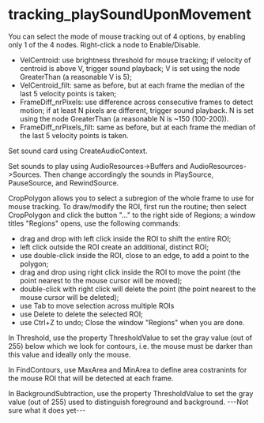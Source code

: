 # tracking_playSoundUponMovement


You can select the mode of mouse tracking out of 4 options, by enabling only 1 of the 4 nodes. Right-click a node to Enable/Disable.
- VelCentroid: use brightness threshold for mouse tracking; if velocity of centroid is above V, trigger sound playback; V is set using the node GreaterThan (a reasonable V is 5);
- VelCentroid_filt: same as before, but at each frame the median of the last 5 velocity points is taken;
- FrameDiff_nrPixels: use difference across consecutive frames to detect motion; if at least N pixels are different, trigger sound playback. N is set using the node GreaterThan (a reasonable N is ~150 (100-200)).
- FrameDiff_nrPixels_filt: same as before, but at each frame the median of the last 5 velocity points is taken.


Set sound card using CreateAudioContext.

Set sounds to play using AudioResources->Buffers and AudioResources->Sources.
Then change accordingly the sounds in PlaySource, PauseSource, and RewindSource.

CropPolygon allows you to select a subregion of the whole frame to use for mouse tracking.
To draw/modify the ROI, first run the routine; then select CropPolygon and click the button "..." to the right side of Regions; a window titles "Regions" opens, use the following commands:
- drag and drop with left click inside the ROI to shift the entire ROI;
- left click outside the ROI create an additional, distinct ROI;
- use double-click inside the ROI, close to an edge, to add a point to the polygon;
- drag and drop using right click inside the ROI to move the point (the point nearest to the mouse cursor will be moved); 
- double-click with right click will delete the point (the point nearest to the mouse cursor will be deleted);
- use Tab to move selection across multiple ROIs
- use Delete to delete the selected ROI;
- use Ctrl+Z to undo;
Close the window "Regions" when you are done.

In Threshold, use the property ThresholdValue to set the gray value (out of 255) below which we look for contours, i.e. the mouse must be darker than this value and ideally only the mouse.

In FindContours, use MaxArea and MinArea to define area costranints for the mouse ROI that will be detected at each frame.

In BackgroundSubtraction, use the property ThresholdValue to set the gray value (out of 255) used to distinguish foreground and background. ---Not sure what it does yet---


